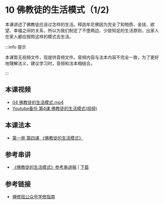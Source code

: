 # 10 佛教徒的生活模式（1/2)

本课讲述了佛教徒应该过怎样的生活。释迦牟尼佛因为完全了知物质、金钱、欲望、幸福之间的关系，所以为我们制定了不堕两边、少欲知足的生活原则，出家人在家人都应按照这样的模式去生活。

:::info 提示

本课暂无视频文件，现提供音频文件。音频内容与法本内容不完全一致，为了更好地理解法义，建议学习时，音频和法本相结合。

:::

## 本课视频

* [04 佛教徒的生活模式.mp4](https://s3.ap-northeast-1.wasabisys.com/hdcx/jmy/%e6%85%a7%e7%81%af%e7%a6%85%e4%bf%ae%e8%af%be/%e6%85%a7%e7%81%af%e7%a6%85%e4%bf%ae%e8%af%be%e7%ac%ac%e4%b8%80%e5%86%8c/04%20%e4%bd%9b%e6%95%99%e5%be%92%e7%9a%84%e7%94%9f%e6%b4%bb%e6%a8%a1%e5%bc%8f.mp4)
* [Youtube备份 第4课 佛教徒的生活模式(视频)](https://www.youtube.com/watch?v=vOQ21vmA_wA&list=PL7aUyQTIJqAhB-EbnDWQDLmq1BJxa4CWq&index=12)

## 本课法本

- [第一册 第四课 《佛教徒的生活模式》](/books/b1/1-04)

## 参考串讲

 * [《佛教徒的生活模式》参考串讲稿](http://view.officeapps.live.com/op/view.aspx?src=https://s3.ap-northeast-1.wasabisys.com/hdcx/hdv/f/up/慧灯禅修班第1册第4课佛教徒的生活模式.pptx) | [下载](https://s3.ap-northeast-1.wasabisys.com/hdcx/hdv/f/up/慧灯禅修班第1册第4课佛教徒的生活模式.pptx)

## 参考链接

* [禅修班公众号学修指南](https://mp.weixin.qq.com/s?__biz=MzI2NTQ1NDcxNg==&mid=2247483712&idx=1&sn=3bf2d73faeb030201fe6b68f407dd43a&scene=19#wechat_redirect)


